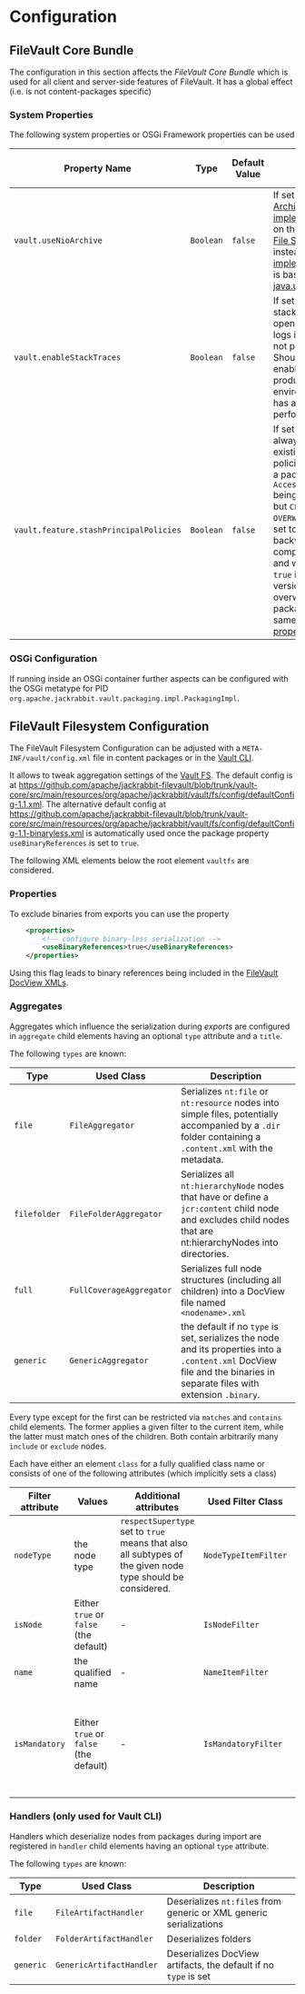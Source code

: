 <!--
   Licensed to the Apache Software Foundation (ASF) under one or more
   contributor license agreements.  See the NOTICE file distributed with
   this work for additional information regarding copyright ownership.
   The ASF licenses this file to You under the Apache License, Version 2.0
   (the "License"); you may not use this file except in compliance with
   the License.  You may obtain a copy of the License at

       http://www.apache.org/licenses/LICENSE-2.0

   Unless required by applicable law or agreed to in writing, software
   distributed under the License is distributed on an "AS IS" BASIS,
   WITHOUT WARRANTIES OR CONDITIONS OF ANY KIND, either express or implied.
   See the License for the specific language governing permissions and
   limitations under the License.
-->

Configuration
===========

<!-- MACRO{toc} -->

## FileVault Core Bundle

The configuration in this section affects the *FileVault Core Bundle* which is used for all client and server-side features of FileVault. It has a global effect (i.e. is not content-packages specific)

### System Properties

The following system properties or OSGi Framework properties can be used 

Property Name | Type | Default Value | Description | Related JIRA Ticket | Supported since
--- | --- | --- | --- | --- | ---
`vault.useNioArchive` | `Boolean` | `false` | If set to `true ` uses an [Archive implementation](https://github.com/apache/jackrabbit-filevault/blob/master/vault-core/src/main/java/org/apache/jackrabbit/vault/fs/io/ZipNioArchive.java) based on the [Java NIO Zip File System Provider](https://docs.oracle.com/javase/8/docs/technotes/guides/io/fsp/zipfilesystemprovider.html) instead of the [default implementation](https://github.com/apache/jackrabbit-filevault/blob/master/vault-core/src/main/java/org/apache/jackrabbit/vault/fs/io/ZipArchive.java) which is based on [java.util.jar](https://docs.oracle.com/javase/8/docs/api/java/util/jar/package-summary.html). | [JCRVLT-533](https://issues.apache.org/jira/browse/JCRVLT-533) | 3.5.4
`vault.enableStackTraces` | `Boolean` | `false` | If set to `true` persists a stack trace for every opened Archive and logs it in case it was not properly closed. Should only be enabled on non-production environments as this has a negative performance impact. | [JCRVLT-591](https://issues.apache.org/jira/browse/JCRVLT-591) | 3.5.10
`vault.feature.stashPrincipalPolicies` | `Boolean` | `false` | If set to `true` will always restore existing principal policies after installing a package with `AccessControlHandling` being set to anything but `CLEAR` or `OVERWRITE`. This is just set to `false` for backwards compatibility reasons and will change to `true` in a future version. Can be overwritten on package level by the same named [package property](properties.html). | [JCRVLT-683](https://issues.apache.org/jira/browse/JCRVLT-683) | 3.6.10

### OSGi Configuration

If running inside an OSGi container further aspects can be configured with the OSGi metatype for PID `org.apache.jackrabbit.vault.packaging.impl.PackagingImpl`.

## FileVault Filesystem Configuration

The FileVault Filesystem Configuration can be adjusted with a `META-INF/vault/config.xml` file in content packages or in the [Vault CLI](usage.html).

It allows to tweak aggregation settings of the [Vault FS](vaultfs.html). The default config is at <https://github.com/apache/jackrabbit-filevault/blob/trunk/vault-core/src/main/resources/org/apache/jackrabbit/vault/fs/config/defaultConfig-1.1.xml>. The alternative default config at <https://github.com/apache/jackrabbit-filevault/blob/trunk/vault-core/src/main/resources/org/apache/jackrabbit/vault/fs/config/defaultConfig-1.1-binaryless.xml> is automatically used once the package property `useBinaryReferences` is set to `true`.

The following XML elements below the root element `vaultfs` are considered. 

### Properties

To exclude binaries from exports you can use the property

```xml
    <properties>
        <!-- configure binary-less serialization -->
        <useBinaryReferences>true</useBinaryReferences>
    </properties>
```

Using this flag leads to binary references being included in the [FileVault DocView XMLs](docview.html).

### Aggregates

Aggregates which influence the serialization during *exports* are configured in `aggregate` child elements having an optional `type` attribute and a `title`.

The following `types` are known: 

Type | Used Class | Description
--- | --- | ---
`file` | `FileAggregator` | Serializes `nt:file` or `nt:resource` nodes into simple files, potentially accompanied by a `.dir` folder containing a `.content.xml` with the metadata.
`filefolder` | `FileFolderAggregator` | Serializes all `nt:hierarchyNode` nodes that have or define a `jcr:content` child node and excludes child nodes that are nt:hierarchyNodes into directories.
`full` | `FullCoverageAggregator` | Serializes full node structures (including all children) into a DocView file named `<nodename>.xml`
`generic` | `GenericAggregator` | the default if no `type` is set, serializes the node and its properties into a `.content.xml` DocView file and the binaries in separate files with extension `.binary`.

Every type except for the first can be restricted via `matches` and `contains` child elements. The former applies a given filter to the current item, while the latter must match ones of the children.
Both contain arbitrarily many `include` or `exclude` nodes. 

Each have either an element `class` for a fully qualified class name or consists of one of the following attributes (which implicitly sets a class)

Filter attribute | Values | Additional attributes | Used Filter Class | Description
--- | --- | --- | --- | ---
`nodeType` |  the node type | `respectSupertype` set to `true` means that also all subtypes of the given node type should be considered. | `NodeTypeItemFilter` | Only applies to the given node type.
`isNode` | Either `true` or `false` (the default) | - | `IsNodeFilter` | Only applies to nodes (and not to properties) or vice-versa.
`name` | the qualified name | - |`NameItemFilter` | Only applies to items having the given name
`isMandatory` | Either `true` or `false` (the default) | - | `IsMandatoryFilter` | Only applies to properties/nodes which are marked as (non-)mandatory in the node type definition depending on the given value.

### Handlers (only used for Vault CLI)

Handlers which deserialize nodes from packages during import are registered in `handler` child elements having an optional `type` attribute.

The following `types` are known:

Type | Used Class | Description
--- | --- | ---
`file` | `FileArtifactHandler` | Deserializes `nt:file`s from generic or XML generic serializations
`folder` | `FolderArtifactHandler` | Deserializes folders
`generic` | `GenericArtifactHandler` | Deserializes DocView artifacts, the default if no `type` is set

